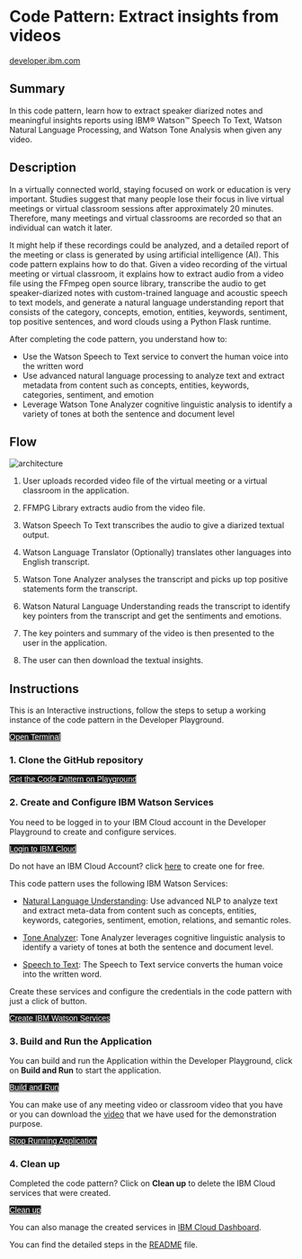 <html>
    <style>
        .button.is-dark.is-small {
            font-family: 'IBM Plex Sans', sans-serif;
            background-color: #1a1a1a;
            border-color: white;
            color: #fff;
        }
        .button.is-dark.is-small:hover {
            font-family: 'IBM Plex Sans', sans-serif;
            background-color: #2a67f5;
            border-color: white;
            color: #fff;
        }
    </style>
</html>

# Code Pattern: Extract insights from videos
[developer.ibm.com](https://developer.ibm.com/patterns/extract-textual-insights-from-a-given-video/)
## Summary
In this code pattern, learn how to extract speaker diarized notes and meaningful insights reports using IBM® Watson™ Speech To Text, Watson Natural Language Processing, and Watson Tone Analysis when given any video.

## Description
In a virtually connected world, staying focused on work or education is very important. Studies suggest that many people lose their focus in live virtual meetings or virtual classroom sessions after approximately 20 minutes. Therefore, many meetings and virtual classrooms are recorded so that an individual can watch it later.

It might help if these recordings could be analyzed, and a detailed report of the meeting or class is generated by using artificial intelligence (AI). This code pattern explains how to do that. Given a video recording of the virtual meeting or virtual classroom, it explains how to extract audio from a video file using the FFmpeg open source library, transcribe the audio to get speaker-diarized notes with custom-trained language and acoustic speech to text models, and generate a natural language understanding report that consists of the category, concepts, emotion, entities, keywords, sentiment, top positive sentences, and word clouds using a Python Flask runtime.

After completing the code pattern, you understand how to:

- Use the Watson Speech to Text service to convert the human voice into the written word
- Use advanced natural language processing to analyze text and extract metadata from content such as concepts, entities, keywords, categories, sentiment, and emotion
- Leverage Watson Tone Analyzer cognitive linguistic analysis to identify a variety of tones at both the sentence and document level

## Flow
![architecture](https://developer.ibm.com/developer/default/patterns/extract-textual-insights-from-a-given-video/images/extract-textual-insights-from-a-given-video-flow.png)

1. User uploads recorded video file of the virtual meeting or a virtual classroom in the application.

2. FFMPG Library extracts audio from the video file.

3. Watson Speech To Text transcribes the audio to give a diarized textual output.

4. Watson Language Translator (Optionally) translates other languages into English transcript.

5. Watson Tone Analyzer analyses the transcript and picks up top positive statements form the transcript.

6. Watson Natural Language Understanding reads the transcript to identify key pointers from the transcript and get the sentiments and emotions.

7. The key pointers and summary of the video is then presented to the user in the application.

8. The user can then download the textual insights.

## Instructions

This is an Interactive instructions, follow the steps to setup a working instance of the code pattern in the Developer Playground.

<a class="button is-dark is-small" title="Open Terminal" href="didact://?commandId=terminal-for-nodejs-container:new" >Open Terminal</a>

### 1. Clone the GitHub repository

<a class="button is-dark is-small" title="Clone the Repo" href="didact://?commandId=vscode.didact.sendNamedTerminalAString&text=nodejs%20terminal%202$$git%20clone%20https%3A%2F%2Fgithub.com%2FIBM%2Fextract-textual-insights-from-video.git%20%26%26%20cd%20extract-textual-insights-from-video%2F%20%26%26%20pip3%20install%20ffmpeg%20%26%26%20export%20IMAGEIO_FFMPEG_EXE=/home/theia/.local/lib/python3.8/site-packages/ffmpeg" >Get the Code Pattern on Playground</a>

### 2. Create and Configure IBM Watson Services
You need to be logged in to your IBM Cloud account in the Developer Playground to create and configure services.

<a class="button is-dark is-small" title="Login to IBM Cloud" href="didact://?commandId=vscode.didact.sendNamedTerminalAString&text=nodejs%20terminal%202$$ibmcloud%20login%20--sso%20%26%26%20ibmcloud%20target%20--cf%20%26%26%20ibmcloud%20target%20-g%20Default">Login to IBM Cloud</a>

Do not have an IBM Cloud Account? click [here](https://cloud.ibm.com/registration) to create one for free.

This code pattern uses the following IBM Watson Services:

- [Natural Language Understanding](https://cloud.ibm.com/catalog/services/natural-language-understanding): Use advanced NLP to analyze text and extract meta-data from content such as concepts, entities, keywords, categories, sentiment, emotion, relations, and semantic roles.

- [Tone Analyzer](https://cloud.ibm.com/catalog/services/tone-analyzer): Tone Analyzer leverages cognitive linguistic analysis to identify a variety of tones at both the sentence and document level.

- [Speech to Text](https://cloud.ibm.com/catalog/services/speech-to-text): The Speech to Text service converts the human voice into the written word.

Create these services and configure the credentials in the code pattern with just a click of button.

<a class="button is-dark is-small" title="Create IBM Watson Services" href="didact://?commandId=vscode.didact.sendNamedTerminalAString&text=nodejs%20terminal%202$$chmod%20%2Bx%20.%2Fcreate-ibm-cloud-services.sh%20%26%26%20.%2Fcreate-ibm-cloud-services.sh" >Create IBM Watson Services</a>

### 3. Build and Run the Application
You can build and run the Application within the Developer Playground, click on **Build and Run** to start the application.

<a class="button is-dark is-small" title="Build and Run" href="didact://?commandId=vscode.didact.sendNamedTerminalAString&text=nodejs%20terminal%202$$python3%20app.py">Build and Run</a>

You can make use of any meeting video or classroom video that you have or you can download the [video](http://videos.bigdatauniversity.com/DV0101EN/Module_0_Welcome.mp4) that we have used for the demonstration purpose.

<a class="button is-dark is-small" title="Build and Run" href="didact://?commandId=vscode.didact.sendNamedTerminalCtrlC&text=nodejs%20terminal%202">Stop Running Application</a>

### 4. Clean up
Completed the code pattern? Click on **Clean up** to delete the IBM Cloud services that were created.

<a class="button is-dark is-small" title="Delete services from IBM Cloud" href="didact://?commandId=vscode.didact.sendNamedTerminalAString&text=nodejs%20terminal%202$$chmod%20%2Bx%20.%2Fdeleteservice.sh%20%26%26%20.%2Fdeleteservice.sh">Clean up</a>

You can also manage the created services in [IBM Cloud Dashboard](https://cloud.ibm.com/resources).

You can find the detailed steps in the [README](didact://?commandId=vscode.didact.openTutorial&file="extract-textual-insights-from-video.git%20%26%26%20cd%20extract-textual-insights-from-video%2FREADME.md") file.

